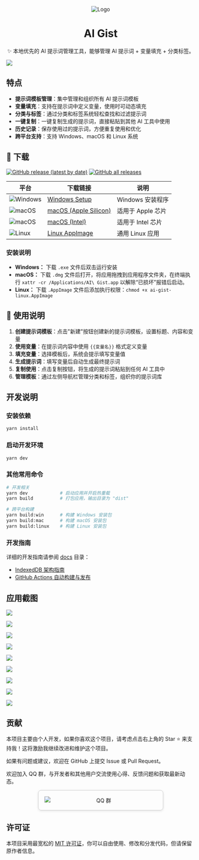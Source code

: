 <div align="center">

![Logo](docs/images/logo.png)

# AI Gist

✨ 本地优先的 AI 提示词管理工具，能够管理 AI 提示词 + 变量填充 + 分类标签。

</div>

![](docs/images/imageMain.png?v=4)

## 特点

- **提示词模板管理**：集中管理和组织所有 AI 提示词模板
- **变量填充**：支持在提示词中定义变量，使用时可动态填充
- **分类与标签**：通过分类和标签系统轻松查找和过滤提示词
- **一键复制**：一键复制生成的提示词，直接粘贴到其他 AI 工具中使用
- **历史记录**：保存使用过的提示词，方便重复使用和优化
- **跨平台支持**：支持 Windows、macOS 和 Linux 系统

## 🚀 下载

[![GitHub release (latest by date)](https://img.shields.io/github/v/release/yarin-zhang/AI-Gist?style=flat)](https://github.com/yarin-zhang/AI-Gist/releases/latest) [![GitHub all releases](https://img.shields.io/github/downloads/yarin-zhang/AI-Gist/total?style=flat)](https://github.com/yarin-zhang/AI-Gist/releases)

| 平台 | 下载链接 | 说明 |
|------|----------|------|
| ![Windows](https://custom-icon-badges.demolab.com/badge/Windows-0078D6?logo=windows11&logoColor=white) | [Windows Setup](https://github.com/yarin-zhang/AI-Gist/releases/latest) | Windows 安装程序 |
| ![macOS](https://img.shields.io/badge/macOS-000000?style=flat&logo=apple&logoColor=white) | [macOS (Apple Silicon)](https://github.com/yarin-zhang/AI-Gist/releases/latest) | 适用于 Apple 芯片 |
| ![macOS](https://img.shields.io/badge/macOS-000000?style=flat&logo=apple&logoColor=white) | [macOS (Intel)](https://github.com/yarin-zhang/AI-Gist/releases/latest) | 适用于 Intel 芯片 |
| ![Linux](https://img.shields.io/badge/Linux-FCC624?style=flat&logo=linux&logoColor=black) | [Linux AppImage](https://github.com/yarin-zhang/AI-Gist/releases/latest) | 通用 Linux 应用 |

### 安装说明

- **Windows：** 下载 `.exe` 文件后双击运行安装
- **macOS：** 下载 `.dmg` 文件后打开，将应用拖拽到应用程序文件夹，在终端执行 `xattr -cr /Applications/AI\ Gist.app` 以解除“已损坏”报错后启动。
- **Linux：** 下载 `.AppImage` 文件后添加执行权限：`chmod +x ai-gist-linux.AppImage`

## 📒 使用说明

1. **创建提示词模板**：点击"新建"按钮创建新的提示词模板，设置标题、内容和变量
2. **使用变量**：在提示词内容中使用 `{{变量名}}` 格式定义变量
3. **填充变量**：选择模板后，系统会提示填写变量值
4. **生成提示词**：填写变量后自动生成最终提示词
5. **复制使用**：点击复制按钮，将生成的提示词粘贴到任何 AI 工具中
6. **管理模板**：通过左侧导航栏管理分类和标签，组织你的提示词库

## 开发说明

### 安装依赖

```bash
yarn install
```

### 启动开发环境

```bash
yarn dev
```

### 其他常用命令

```bash
# 开发相关
yarn dev            # 启动应用并开启热重载
yarn build          # 打包应用，输出目录为 "dist"

# 跨平台构建
yarn build:win      # 构建 Windows 安装包
yarn build:mac      # 构建 macOS 安装包
yarn build:linux    # 构建 Linux 安装包
```

### 开发指南

详细的开发指南请参阅 [docs](./docs) 目录：

- [IndexedDB 架构指南](./docs/indexeddb-architecture.md)
- [GitHub Actions 自动构建与发布](./docs/github-actions.md)

## 应用截图

![](docs/images/image01.png?v=4)

![](docs/images/image02.png?v=4)

![](docs/images/image03.png?v=4)

![](docs/images/image04.png?v=4)

![](docs/images/image05.png?v=4)

![](docs/images/image06.png?v=4)

![](docs/images/image07.png?v=4)

![](docs/images/image08.png?v=4)

![](docs/images/image09.png?v=4)

## 贡献

本项目主要由个人开发，如果你喜欢这个项目，请考虑点击右上角的 Star ⭐️ 来支持我！这将激励我继续改进和维护这个项目。

如果有问题或建议，欢迎在 GitHub 上提交 Issue 或 Pull Request。

欢迎加入 QQ 群，与开发者和其他用户交流使用心得、反馈问题和获取最新动态。

<div style="max-width: 300px; padding: 16px; margin: 0 auto; border: 1px solid #ccc; border-radius: 8px; box-shadow: 0 2px 6px rgba(0,0,0,0.1); text-align: center;">
  <img src="docs/images/QQ-QRCode.png?v=4" alt="QQ 群" style="max-width: 100%; height: auto; display: block; margin: 0 auto;" />
</div>

## 许可证

本项目采用最宽松的 [MIT 许可证](./LICENSE)，你可以自由使用、修改和分发代码，但请保留原作者信息。
